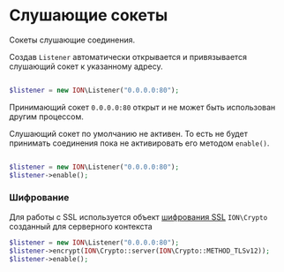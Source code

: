 Слушающие сокеты
====

Сокеты слушающие соединения.

Создав `Listener` автоматически открывается и привязывается слушающий сокет к указанному адресу.

```php

$listener = new ION\Listener("0.0.0.0:80");
```

Принимающий сокет `0.0.0.0:80` открыт и не может быть использован другим процессом.

Слушающий сокет по умолчанию не активен. То есть не будет принимать соединения пока не активировать его
методом `enable()`.

```php

$listener = new ION\Listener("0.0.0.0:80");
$listener->enable();
```

### Шифрование

Для работы с SSL используется объект [шифрования SSL](./crypto.md) `ION\Crypto` созданный для серверного контекста

```php
$listener = new ION\Listener("0.0.0.0:80");
$listener->encrypt(ION\Crypto::server(ION\Crypto::METHOD_TLSv12));
$listener->enable();

```



